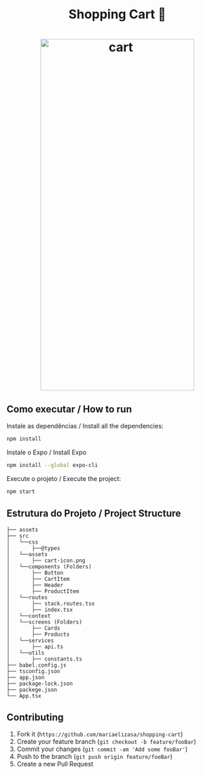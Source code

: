 <h1 align="center">Shopping Cart 💖<h1/>

<p align="center"> 
<img src="https://user-images.githubusercontent.com/49694866/236104419-a3f44736-2ed7-4ed0-b811-c9adc88a3445.jpg" alt="cart" width=350" height="800"/>
</p>


## Como executar / How to run


Instale as dependências / Install all the dependencies:

```sh
npm install
```

Instale o Expo / Install Expo

```sh
npm install --global expo-cli
```
Execute o projeto / Execute the project:

```sh
npm start
```


## Estrutura do Projeto / Project Structure

```
├── assets
├── src
│   └──css
│       ├──@types
│   └──assets
│       ├── cart-icon.png
│   └──components (Folders)
│       ├── Button 
│       ├── CartItem
│       ├── Header
│       ├── ProductItem
│   └──routes
│       ├── stack.routes.tsx
│       ├── index.tsx
│   └──context
│   └──screens (Folders)
│       ├── Cards
│       ├── Products
│   └──services
│       ├── api.ts
│   └──utils
│       ├── constants.ts
├── babel.config.js
├── tsconfig.json
├── app.json
├── package-lock.json
├── packege.json
└── App.tsx
```

## Contributing

1. Fork it (`https://github.com/mariaelizasa/shopping-cart`)
2. Create your feature branch (`git checkout -b feature/fooBar`)
3. Commit your changes (`git commit -am 'Add some fooBar'`)
4. Push to the branch (`git push origin feature/fooBar`)
5. Create a new Pull Request
